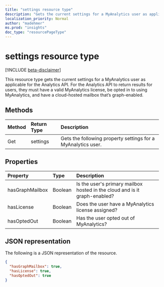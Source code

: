 ```yaml
---
title: "settings resource type"
description: "Gets the current settings for a MyAnalytics user as applicable for the Analytics API."
localization_priority: Normal
author: "madehmer"
ms.prod: "insights"
doc_type: "resourcePageType"
---
```


# settings resource type

[!INCLUDE [beta-disclaimer](../../includes/beta-disclaimer.md)]

This resource type gets the current settings for a MyAnalytics user as applicable for the Analytics API. For the Analytics API to return results for users, they must have a valid MyAnalytics license, be opted in to using MyAnalytics, and have a cloud-hosted mailbox that’s graph-enabled.

## Methods

| Method       | Return Type | Description |
|:-------------|:------------|:------------|
| Get | settings | Gets the following property settings for a MyAnalytics user.|

## Properties

| Property     | Type        | Description |
|:-------------|:------------|:------------|
|hasGraphMailbox|Boolean|Is the user's primary mailbox hosted in the cloud and is it graph-enabled?|
|hasLicense|Boolean|Does the user have a MyAnalytics license assigned?|
|hasOptedOut|Boolean|Has the user opted out of MyAnalytics?|

## JSON representation

The following is a JSON representation of the resource.

<!-- {
  "blockType": "resource",
  "optionalProperties": [

  ],
  "@odata.type": "microsoft.graph.settings",
  "baseType": null
}-->

```json
{
  "hasGraphMailbox": true,
  "hasLicense": true,
  "hasOptedOut": true
}
```

<!-- uuid: 16cd6b66-4b1a-43a1-adaf-3a886856ed98
2019-02-04 14:57:30 UTC -->
<!-- {
  "type": "#page.annotation",
  "description": "settings resource",
  "keywords": "",
  "section": "documentation",
  "tocPath": ""
}-->